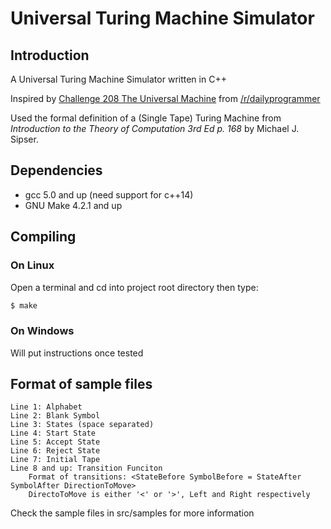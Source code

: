 # Universal Turing Machine Simulator

## Introduction

A Universal Turing Machine Simulator written in C++

Inspired by [Challenge 208 The Universal Machine](https://www.reddit.com/r/dailyprogrammer/comments/31aja8/20150403_challenge_208_hard_the_universal_machine/)
from [/r/dailyprogrammer](https://www.reddit.com/r/dailyprogrammer)

Used the formal definition of a (Single Tape) Turing Machine from *Introduction to the Theory of Computation 3rd Ed p. 168* by Michael J. Sipser.

## Dependencies

* gcc 5.0 and up (need support for c++14)
* GNU Make 4.2.1 and up

## Compiling

### On Linux

Open a terminal and cd into project root directory then type:
```bash
$ make
```

### On Windows

Will put instructions once tested

## Format of sample files

```
Line 1: Alphabet
Line 2: Blank Symbol
Line 3: States (space separated)
Line 4: Start State
Line 5: Accept State
Line 6: Reject State
Line 7: Initial Tape
Line 8 and up: Transition Funciton
    Format of transitions: <StateBefore SymbolBefore = StateAfter SymbolAfter DirectionToMove>
    DirectoToMove is either '<' or '>', Left and Right respectively
```

Check the sample files in src/samples for more information
